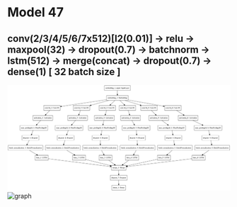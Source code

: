 # Model 47
## conv(2/3/4/5/6/7x512)[l2(0.01)] -> relu -> maxpool(32) -> dropout(0.7) -> batchnorm -> lstm(512) -> merge(concat) -> dropout(0.7) -> dense(1)  [ 32 batch size ]
![diagram](https://github.com/ayenter/imdb_mud/blob/master/model_47/m47_diagram.png)
![graph](https://github.com/ayenter/imdb_mud/blob/master/model_47/m47_r1_e10_graph.png)